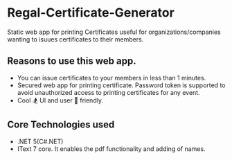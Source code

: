 # Regal-Certificate-Generator
Static web app for printing Certificates useful for organizations/companies wanting to isuues certificates to their members.
## Reasons to use this web app. 
* You can issue certificates to your members in less than 1 minutes. 
* Secured web app for printing certificate. Password token is supported to avoid unauthorized access to printing certificates for any event. 
* Cool 🏂 UI and user 👥 friendly. 
## Core Technologies used
* .NET 5(C#.NET)
* IText 7 core. It enables the pdf functionality and adding of names. 

